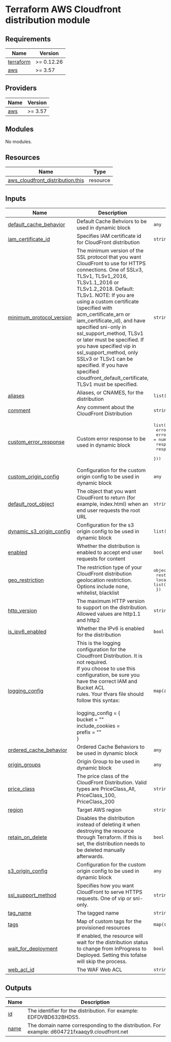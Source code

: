 # Terraform AWS Cloudfront distribution module

<!-- BEGINNING OF PRE-COMMIT-TERRAFORM DOCS HOOK -->
## Requirements

| Name | Version |
|------|---------|
| <a name="requirement_terraform"></a> [terraform](#requirement\_terraform) | >= 0.12.26 |
| <a name="requirement_aws"></a> [aws](#requirement\_aws) | >= 3.57 |

## Providers

| Name | Version |
|------|---------|
| <a name="provider_aws"></a> [aws](#provider\_aws) | >= 3.57 |

## Modules

No modules.

## Resources

| Name | Type |
|------|------|
| [aws_cloudfront_distribution.this](https://registry.terraform.io/providers/hashicorp/aws/latest/docs/resources/cloudfront_distribution) | resource |

## Inputs

| Name | Description | Type | Default | Required |
|------|-------------|------|---------|:--------:|
| <a name="input_default_cache_behavior"></a> [default\_cache\_behavior](#input\_default\_cache\_behavior) | Default Cache Behviors to be used in dynamic block | `any` | n/a | yes |
| <a name="input_iam_certificate_id"></a> [iam\_certificate\_id](#input\_iam\_certificate\_id) | Specifies IAM certificate id for CloudFront distribution | `string` | n/a | yes |
| <a name="input_minimum_protocol_version"></a> [minimum\_protocol\_version](#input\_minimum\_protocol\_version) | The minimum version of the SSL protocol that you want CloudFront to use for HTTPS connections. One of SSLv3, TLSv1, TLSv1\_2016, TLSv1.1\_2016 or TLSv1.2\_2018. Default: TLSv1. NOTE: If you are using a custom certificate (specified with acm\_certificate\_arn or iam\_certificate\_id), and have specified sni-only in ssl\_support\_method, TLSv1 or later must be specified. If you have specified vip in ssl\_support\_method, only SSLv3 or TLSv1 can be specified. If you have specified cloudfront\_default\_certificate, TLSv1 must be specified. | `string` | n/a | yes |
| <a name="input_aliases"></a> [aliases](#input\_aliases) | Aliases, or CNAMES, for the distribution | `list(string)` | `[]` | no |
| <a name="input_comment"></a> [comment](#input\_comment) | Any comment about the CloudFront Distribution | `string` | `""` | no |
| <a name="input_custom_error_response"></a> [custom\_error\_response](#input\_custom\_error\_response) | Custom error response to be used in dynamic block | <pre>list(object({<br>      error_caching_min_ttl = number<br>      error_code            = number<br>      response_code         = number<br>      response_page_path    = string<br>  }))</pre> | `[]` | no |
| <a name="input_custom_origin_config"></a> [custom\_origin\_config](#input\_custom\_origin\_config) | Configuration for the custom origin config to be used in dynamic block | `any` | `[]` | no |
| <a name="input_default_root_object"></a> [default\_root\_object](#input\_default\_root\_object) | The object that you want CloudFront to return (for example, index.html) when an end user requests the root URL | `string` | `""` | no |
| <a name="input_dynamic_s3_origin_config"></a> [dynamic\_s3\_origin\_config](#input\_dynamic\_s3\_origin\_config) | Configuration for the s3 origin config to be used in dynamic block | `list(map(string))` | `[]` | no |
| <a name="input_enabled"></a> [enabled](#input\_enabled) | Whether the distribution is enabled to accept end user requests for content | `bool` | `true` | no |
| <a name="input_geo_restriction"></a> [geo\_restriction](#input\_geo\_restriction) | The restriction type of your CloudFront distribution geolocation restriction. Options include none, whitelist, blacklist | <pre>object({<br>    restriction_type = string<br>    locations        = list(string)<br>  })</pre> | `null` | no |
| <a name="input_http_version"></a> [http\_version](#input\_http\_version) | The maximum HTTP version to support on the distribution. Allowed values are http1.1 and http2 | `string` | `"http2"` | no |
| <a name="input_is_ipv6_enabled"></a> [is\_ipv6\_enabled](#input\_is\_ipv6\_enabled) | Whether the IPv6 is enabled for the distribution | `bool` | `true` | no |
| <a name="input_logging_config"></a> [logging\_config](#input\_logging\_config) | This is the logging configuration for the Cloudfront Distribution.  It is not required.<br>    If you choose to use this configuration, be sure you have the correct IAM and Bucket ACL<br>    rules.  Your tfvars file should follow this syntax:<br><br>    logging\_config = {<br>      bucket = "<your-bucket>"<br>      include\_cookies = <true or false><br>      prefix = "<your-bucket-prefix>"<br>    } | `map(any)` | `{}` | no |
| <a name="input_ordered_cache_behavior"></a> [ordered\_cache\_behavior](#input\_ordered\_cache\_behavior) | Ordered Cache Behaviors to be used in dynamic block | `any` | `[]` | no |
| <a name="input_origin_groups"></a> [origin\_groups](#input\_origin\_groups) | Origin Group to be used in dynamic block | `any` | `[]` | no |
| <a name="input_price_class"></a> [price\_class](#input\_price\_class) | The price class of the CloudFront Distribution.  Valid types are PriceClass\_All, PriceClass\_100, PriceClass\_200 | `string` | `"PriceClass_100"` | no |
| <a name="input_region"></a> [region](#input\_region) | Target AWS region | `string` | `"us-east-1"` | no |
| <a name="input_retain_on_delete"></a> [retain\_on\_delete](#input\_retain\_on\_delete) | Disables the distribution instead of deleting it when destroying the resource through Terraform. If this is set, the distribution needs to be deleted manually afterwards. | `bool` | `false` | no |
| <a name="input_s3_origin_config"></a> [s3\_origin\_config](#input\_s3\_origin\_config) | Configuration for the custom origin config to be used in dynamic block | `any` | `[]` | no |
| <a name="input_ssl_support_method"></a> [ssl\_support\_method](#input\_ssl\_support\_method) | Specifies how you want CloudFront to serve HTTPS requests. One of vip or sni-only. | `string` | `"sni-only"` | no |
| <a name="input_tag_name"></a> [tag\_name](#input\_tag\_name) | The tagged name | `string` | `""` | no |
| <a name="input_tags"></a> [tags](#input\_tags) | Map of custom tags for the provisioned resources | `map(string)` | `{}` | no |
| <a name="input_wait_for_deployment"></a> [wait\_for\_deployment](#input\_wait\_for\_deployment) | If enabled, the resource will wait for the distribution status to change from InProgress to Deployed. Setting this tofalse will skip the process. | `bool` | `true` | no |
| <a name="input_web_acl_id"></a> [web\_acl\_id](#input\_web\_acl\_id) | The WAF Web ACL | `string` | `""` | no |

## Outputs

| Name | Description |
|------|-------------|
| <a name="output_id"></a> [id](#output\_id) | The identifier for the distribution. For example: EDFDVBD632BHDS5. |
| <a name="output_name"></a> [name](#output\_name) | The domain name corresponding to the distribution. For example: d604721fxaaqy9.cloudfront.net |

<!-- END OF PRE-COMMIT-TERRAFORM DOCS HOOK -->

